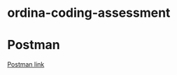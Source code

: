 # ordina-coding-assessment

# Postman
[Postman link](https://www.getpostman.com/collections/1dcb65ed2953c44ceeb9)
 
